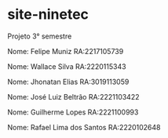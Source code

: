 # site-ninetec
Projeto 3° semestre

Nome: Felipe Muniz RA:2217105739

Nome: Wallace Silva RA:2220115343

Nome: Jhonatan Elias RA:3019113059

Nome: José Luiz Beltrão RA:2221103422

Nome: Guilherme Lopes RA:2221100993

Nome: Rafael Lima dos Santos RA:2220102648
